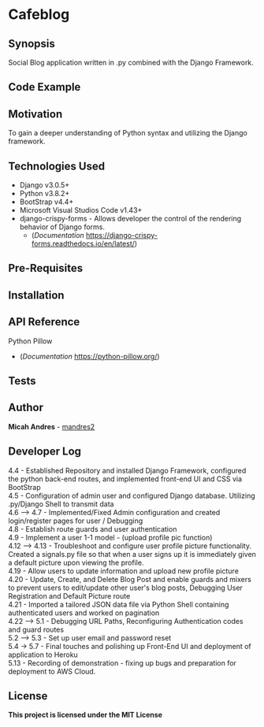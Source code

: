# Cafeblog

## Synopsis

Social Blog application written in .py combined with the Django Framework.

## Code Example


## Motivation

To gain a deeper understanding of Python syntax and utilizing the Django framework.


## Technologies Used
* Django v3.0.5+
* Python v3.8.2+
* BootStrap v4.4+
* Microsoft Visual Studios Code v1.43+
* django-crispy-forms - Allows developer the control of the rendering behavior of Django forms.
  * (*Documentation* https://django-crispy-forms.readthedocs.io/en/latest/)

## Pre-Requisites


## Installation



## API Reference
Python Pillow
   * (*Documentation* https://python-pillow.org/)

## Tests


## Author

**Micah Andres** - [mandres2](https://github.com/mandres2)

## Developer Log

4.4 - Established Repository and installed Django Framework, configured the python back-end routes, and implemented front-end UI and CSS via BootStrap
<br>
4.5 - Configuration of admin user and configured Django database. Utilizing .py/Django Shell to transmit data
<br>
4.6 --> 4.7 - Implemented/Fixed Admin configuration and created login/register pages for user / Debugging
<br>
4.8 - Establish route guards and user authentication
<br>
4.9 - Implement a user 1-1 model - (upload profile pic function)
<br>
4.12 --> 4.13 - Troubleshoot and configure user profile picture functionality. Created a signals.py file so that when a user signs up it is immediately given a default picture upon viewing the profile.
<br>
4.19 - Allow users to update information and upload new profile picture
<br>
4.20 - Update, Create, and Delete Blog Post and enable guards and mixers to prevent users to edit/update other user's blog posts, Debugging User Registration and Default Picture route
<br>
4.21 - Imported a tailored JSON data file via Python Shell containing authenticated users and worked on pagination
<br>
4.22 --> 5.1 - Debugging URL Paths, Reconfiguring Authentication codes and guard routes
<br>
5.2 --> 5.3 - Set up user email and password reset
<br>
5.4 -> 5.7 - Final touches and polishing up Front-End UI and deployment of application to Heroku
<br>
5.13 - Recording of demonstration - fixing up bugs and preparation for deployment to AWS Cloud.

## License

**This project is licensed under the MIT License**

